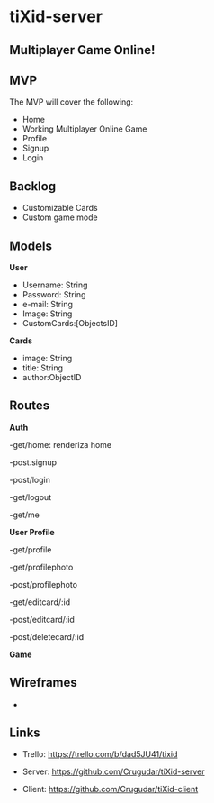 # tiXid-server
## Multiplayer Game Online!

## MVP
The MVP will cover the following:

-   Home
-   Working Multiplayer Online Game
-   Profile
-   Signup
-   Login


## Backlog

- Customizable Cards
- Custom game mode

## Models

**User**

- Username: String
- Password: String
- e-mail: String
- Image: String
- CustomCards:[ObjectsID]



**Cards**

- image: String
- title: String
- author:ObjectID

## Routes

**Auth**

-get/home: renderiza home

-post.signup

-post/login

-get/logout

-get/me

**User Profile**

-get/profile

-get/profilephoto

-post/profilephoto

-get/editcard/:id

-post/editcard/:id

-post/deletecard/:id

**Game**



## Wireframes
- 

## Links


- Trello: https://trello.com/b/dad5JU41/tixid

- Server: https://github.com/Crugudar/tiXid-server

- Client: https://github.com/Crugudar/tiXid-client
